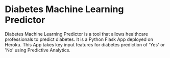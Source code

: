 # Diabetes Machine Learning Predictor

Diabetes Machine Learning Predictor is a tool that allows healthcare professionals to predict diabetes. It is a Python Flask App deployed on Heroku. This App takes key input features for diabetes prediction of 'Yes' or 'No' using Predictive Analytics.
